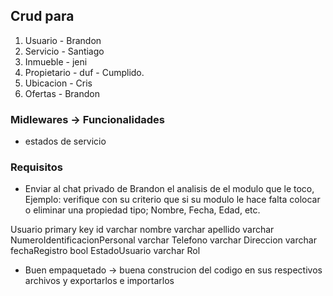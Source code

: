 ## Crud para

1. Usuario - Brandon
2. Servicio - Santiago
3. Inmueble - jeni
4. Propietario - duf - Cumplido.
5. Ubicacion - Cris
6. Ofertas - Brandon

### Midlewares -> Funcionalidades

- estados de servicio

### Requisitos

- Enviar al chat privado de Brandon el analisis de el modulo que le toco, Ejemplo: verifique con su criterio que si su modulo le hace falta colocar o eliminar una propiedad tipo; Nombre, Fecha, Edad, etc.

Usuario
primary key id
varchar nombre
varchar apellido
varchar NumeroIdentificacionPersonal
varchar Telefono
varchar Direccion
varchar fechaRegistro
bool EstadoUsuario
varchar Rol

- Buen empaquetado -> buena construcion del codigo en sus respectivos archivos y exportarlos e importarlos
